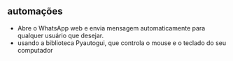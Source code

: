 ## automações

+ Abre o WhatsApp web e envia mensagem automaticamente para qualquer usuário que desejar.
+ usando a biblioteca Pyautogui, que controla o mouse e o teclado do seu computador
